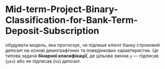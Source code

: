 # Mid-term-Project-Binary-Classification-for-Bank-Term-Deposit-Subscription
обудувати модель, яка прогнозує, чи підпише клієнт банку строковий депозит на основі демографічних та поведінкових характеристик.  Це типова задача **бінарної класифікації**, де цільова змінна `y` — підписав (`yes`) або не підписав (`no`) депозит.
